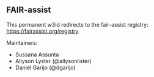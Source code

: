 ## FAIR-assist

This permanent w3id redirects to the fair-assist registry: https://fairassist.org/registry

Maintainers: 
- Sussana Assunta
- Allyson Lyster (@allysonlister)
- Daniel Garijo (@dgarijo) 
